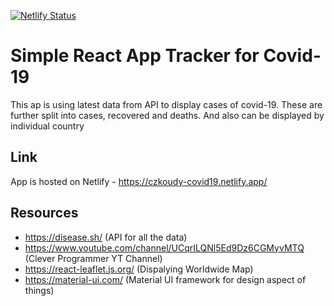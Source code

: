 [![Netlify Status](https://api.netlify.com/api/v1/badges/8d62c074-c48c-45b5-a849-cade808f43e8/deploy-status)](https://czkoudy-covid19.netlify.app/)
# Simple React App Tracker for Covid-19

This ap is using latest data from API to display cases of covid-19. These are further split into cases, recovered and deaths. And also can be displayed by individual country


## Link
App is hosted on Netlify - https://czkoudy-covid19.netlify.app/

## Resources
* https://disease.sh/ (API for all the data)
* https://www.youtube.com/channel/UCqrILQNl5Ed9Dz6CGMyvMTQ (Clever Programmer YT Channel)
* https://react-leaflet.js.org/ (Dispalying Worldwide Map)
* https://material-ui.com/ (Material UI framework for design aspect of things)
